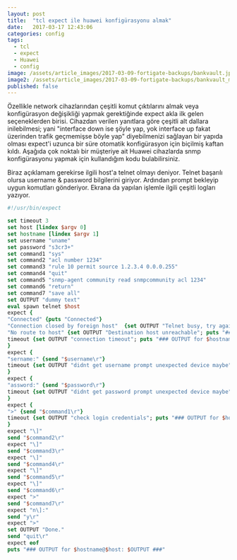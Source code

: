 ```yaml
---
layout: post
title:  "tcl expect ile huawei konfigürasyonu almak"
date:   2017-03-17 12:43:06
categories: config
tags:
  - tcl
  - expect
  - Huawei
  - config
image: /assets/article_images/2017-03-09-fortigate-backups/bankvault.jpg
image2: /assets/article_images/2017-03-09-fortigate-backups/bankvault_mob.jpg
published: false
---
```

Özellikle network cihazlarından çeşitli komut çıktılarını almak veya konfigürasyon değişikliği yapmak gerektiğinde expect akla ilk gelen seçeneklerden birisi. Cihazdan verilen yanıtlara göre çeşitli alt dallara inilebilmesi; yani "interface down ise şöyle yap, yok interface up fakat üzerinden trafik geçmemişse böyle yap" diyebilmenizi sağlayan bir yapıda olması expect'i uzunca bir süre otomatik konfigürasyon için biçilmiş kaftan kıldı. Aşağıda çok noktalı bir müşteriye ait Huawei cihazlarda snmp konfigürasyonu yapmak için kullandığım kodu bulabilirsiniz.

Biraz açıklamam gerekirse ilgili host'a telnet olmayı deniyor. Telnet başarılı olursa username & password bilgilerini giriyor. Ardından prompt bekleyip uygun komutları gönderiyor. Ekrana da yapılan işlemle ilgili çeşitli logları yazıyor. 

``` tcl
#!/usr/bin/expect

set timeout 3
set host [lindex $argv 0]
set hostname [lindex $argv 1]
set username "uname"
set password "s3cr3+"
set command1 "sys"
set command2 "acl number 1234"
set command3 "rule 10 permit source 1.2.3.4 0.0.0.255"
set command4 "quit"
set command5 "snmp-agent community read snmpcommunity acl 1234"
set command6 "return"
set command7 "save all"
set OUTPUT "dummy text"
eval spawn telnet $host
expect {
"Connected" {puts "Connected"}
"Connection closed by foreign host"  {set OUTPUT "Telnet busy, try again later"; puts "### OUTPUT for $hostname@$host: $OUTPUT ###"; exit}
"No route to host" {set OUTPUT "Destination host unreachable"; puts "### OUTPUT for $hostname@$host: $OUTPUT ###"; exit}
timeout {set OUTPUT "connection timeout"; puts "### OUTPUT for $hostname@$host: $OUTPUT ###"; exit}
}
expect {
"sername:" {send "$username\r"}
timeout {set OUTPUT "didnt get username prompt unexpected device maybe";  puts "### OUTPUT for $hostname@$host: $OUTPUT ###"; exit}
}
expect {
"assword:" {send "$password\r"}
timeout {set OUTPUT "didnt get password prompt unexpected device maybe";  puts "### OUTPUT for $hostname@$host: $OUTPUT ###"; exit}
}
expect {
">" {send "$command1\r"}
timeout {set OUTPUT "check login credentials"; puts "### OUTPUT for $hostname@$host: $OUTPUT ###"; exit}
}
expect "\]"
send "$command2\r"
expect "\]"
send "$command3\r"
expect "\]"
send "$command4\r"
expect "\]"
send "$command5\r"
expect "\]"
send "$command6\r"
expect ">"
send "$command7\r"
expect "n\]:"
send "y\r"
expect ">"
set OUTPUT "Done."
send "quit\r"
expect eof
puts "### OUTPUT for $hostname@$host: $OUTPUT ###"
```
